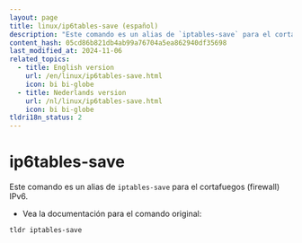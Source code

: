 ```yaml
---
layout: page
title: linux/ip6tables-save (español)
description: "Este comando es un alias de `iptables-save` para el cortafuegos (firewall) IPv6."
content_hash: 05cd86b821db4ab99a76704a5ea862940df35698
last_modified_at: 2024-11-06
related_topics:
  - title: English version
    url: /en/linux/ip6tables-save.html
    icon: bi bi-globe
  - title: Nederlands version
    url: /nl/linux/ip6tables-save.html
    icon: bi bi-globe
tldri18n_status: 2
---
```

# ip6tables-save

Este comando es un alias de `iptables-save` para el cortafuegos (firewall) IPv6.

- Vea la documentación para el comando original:

`tldr iptables-save`
